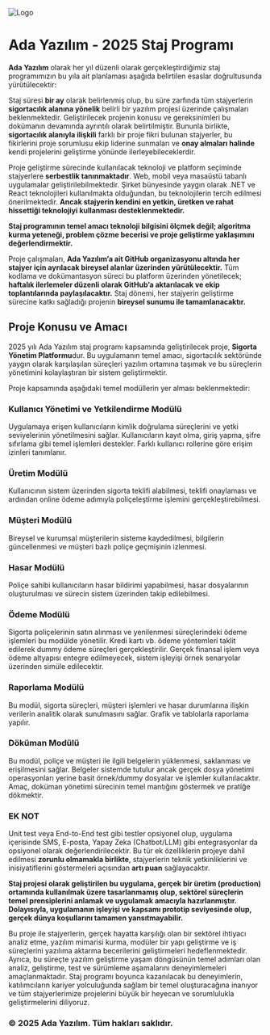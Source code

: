 ![Logo](https://www.adayazilim.com/public/dist/img/ada-yazilim-logo.png)


# Ada Yazılım - 2025 Staj Programı

**Ada Yazılım** olarak her yıl düzenli olarak gerçekleştirdiğimiz staj programımızın bu yıla ait planlaması aşağıda belirtilen esaslar doğrultusunda yürütülecektir:

Staj süresi **bir ay** olarak belirlenmiş olup, bu süre zarfında tüm stajyerlerin **sigortacılık alanına yönelik** belirli bir yazılım projesi üzerinde çalışmaları beklenmektedir. Geliştirilecek projenin konusu ve gereksinimleri bu dokümanın devamında ayrıntılı olarak belirtilmiştir. Bununla birlikte, **sigortacılık alanıyla ilişkili** farklı bir proje fikri bulunan stajyerler, bu fikirlerini proje sorumlusu ekip liderine sunmaları ve **onay almaları halinde** kendi projelerini geliştirme yönünde ilerleyebileceklerdir.

Proje geliştirme sürecinde kullanılacak teknoloji ve platform seçiminde stajyerlere **serbestlik tanınmaktadır**. Web, mobil veya masaüstü tabanlı uygulamalar geliştirilebilmektedir. Şirket bünyesinde yaygın olarak .NET ve React teknolojileri kullanılmakta olduğundan, bu teknolojilerin tercih edilmesi önerilmektedir. **Ancak stajyerin kendini en yetkin, üretken ve rahat hissettiği teknolojiyi kullanması desteklenmektedir.**

**Staj programının temel amacı teknoloji bilgisini ölçmek değil; algoritma kurma yeteneği, problem çözme becerisi ve proje geliştirme yaklaşımını değerlendirmektir.**

Proje çalışmaları, **Ada Yazılım’a ait GitHub organizasyonu altında her stajyer için ayrılacak bireysel alanlar üzerinden yürütülecektir.** Tüm kodlama ve dokümantasyon süreci bu platform üzerinden yönetilecek; **haftalık ilerlemeler düzenli olarak GitHub’a aktarılacak ve ekip toplantılarında paylaşılacaktır.** Staj dönemi, her stajyerin geliştirme sürecine katkı sağladığı projenin **bireysel sunumu ile tamamlanacaktır.**


## Proje Konusu ve Amacı

2025 yılı Ada Yazılım staj programı kapsamında geliştirilecek proje, **Sigorta Yönetim Platformu**dur. Bu uygulamanın temel amacı, sigortacılık sektöründe yaygın olarak karşılaşılan süreçleri yazılım ortamına taşımak ve bu süreçlerin yönetimini kolaylaştıran bir sistem geliştirmektir.

Proje kapsamında aşağıdaki temel modüllerin yer alması beklenmektedir:

### Kullanıcı Yönetimi ve Yetkilendirme Modülü
Uygulamaya erişen kullanıcıların kimlik doğrulama süreçlerini ve yetki seviyelerinin yönetilmesini sağlar. Kullanıcıların kayıt olma, giriş yapma, şifre sıfırlama gibi temel işlemleri destekler. Farklı kullanıcı rollerine göre erişim izinleri tanımlanır.

### Üretim Modülü
Kullanıcının sistem üzerinden sigorta teklifi alabilmesi, teklifi onaylaması ve ardından online ödeme adımıyla poliçeleştirme işlemini gerçekleştirebilmesi.

### Müşteri Modülü
Bireysel ve kurumsal müşterilerin sisteme kaydedilmesi, bilgilerin güncellenmesi ve müşteri bazlı poliçe geçmişinin izlenmesi.

### Hasar Modülü
Poliçe sahibi kullanıcıların hasar bildirimi yapabilmesi, hasar dosyalarının oluşturulması ve sürecin sistem üzerinden takip edilebilmesi.

### Ödeme Modülü
Sigorta poliçelerinin satın alınması ve yenilenmesi süreçlerindeki ödeme işlemleri bu modülde yönetilir. Kredi kartı vb. ödeme yöntemleri taklit edilerek dummy ödeme süreçleri gerçekleştirilir. Gerçek finansal işlem veya ödeme altyapısı entegre edilmeyecek, sistem işleyişi örnek senaryolar üzerinden simüle edilecektir.

### Raporlama Modülü
Bu modül, sigorta süreçleri, müşteri işlemleri ve hasar durumlarına ilişkin verilerin analitik olarak sunulmasını sağlar. Grafik ve tablolarla raporlama yapılır.

### Döküman Modülü
Bu modül, poliçe ve müşteri ile ilgili belgelerin yüklenmesi, saklanması ve erişilmesini sağlar. Belgeler sistemde tutulur ancak gerçek dosya yönetimi operasyonları yerine basit örnek/dummy dosyalar ve işlemler kullanılacaktır. Amaç, doküman yönetimi sürecinin temel mantığını göstermek ve pratiğe dökmektir.

### EK NOT

Unit test veya End-to-End test gibi testler opsiyonel olup, uygulama içerisinde SMS, E-posta, Yapay Zeka (Chatbot/LLM) gibi entegrasyonlar da opsiyonel olarak değerlendirilecektir. Bu tür ek özelliklerin projeye dahil edilmesi **zorunlu olmamakla birlikte**, stajyerlerin teknik yetkinliklerini ve inisiyatiflerini göstermeleri açısından **artı puan** sağlayacaktır.

**Staj projesi olarak geliştirilen bu uygulama, gerçek bir üretim (production) ortamında kullanılmak üzere tasarlanmamış olup, sektörel süreçlerin temel prensiplerini anlamak ve uygulamak amacıyla hazırlanmıştır. Dolayısıyla, uygulamanın işleyişi ve kapsamı prototip seviyesinde olup, gerçek dünya koşullarını tamamen yansıtmayabilir.**

Bu proje ile stajyerlerin, gerçek hayatta karşılığı olan bir sektörel ihtiyacı analiz etme, yazılım mimarisi kurma, modüler bir yapı geliştirme ve iş süreçlerini yazılıma aktarma becerilerini geliştirmeleri hedeflenmektedir. Ayrıca, bu süreçte yazılım geliştirme yaşam döngüsünün temel adımları olan analiz, geliştirme, test ve sürümleme aşamalarını deneyimlemeleri amaçlanmaktadır. Staj programı boyunca kazanılacak bu deneyimlerin, katılımcıların kariyer yolculuğunda sağlam bir temel oluşturacağına inanıyor ve tüm stajyerlerimize projelerini büyük bir heyecan ve sorumlulukla geliştirmelerini diliyoruz.


### © 2025 Ada Yazılım. Tüm hakları saklıdır.
